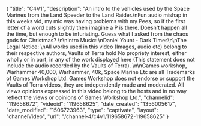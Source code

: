 {
    "title": "C4V1",
    "description": "An intro to the vehicles used by the Space Marines from the Land Speeder to the Land Raider.\nFun audio mishap in this weeks vid, my mic was having problems with my Pees, so if the first letter of a word cuts slightly then imagine a P is there. Doesn't happen all the time, but enough to be infuriating. Guess what I asked from the chaos gods for Christmas? \n\nIntro Music: \nDaniel Yount - Dark Times\n\nThe Legal Notice: \nAll works used in this video (Images, audio etc) belong to their respective authors, Vaults of Terra hold No propriety interest, either wholly or in part, in any of the work displayed here (This statement does not include the audio recorded by the Vaults of Terra). \n\nGames workshop, Warhammer 40,000, Warhammer, 40k, Space Marine Etc are all Trademarks of Games Workshop Ltd. Games Workshop does not endorse or support the Vaults of Terra videos, they are independently made and moderated. All views opinions expressed in this video belong to the hosts and in no way reflect the views or opinions of Games Workshop Ltd.",
    "channelid": "119658672",
    "videoid": "119658625",
    "date_created": "1356005617",
    "date_modified": "1506723963",
    "type": "captivate",
    "layout": "channelVideo",
    "url": "\/channel-4\/c4v1\/119658672-119658625"
}
